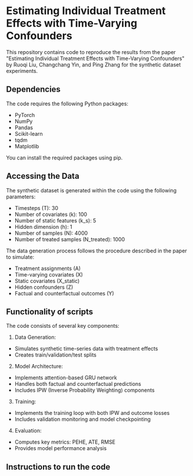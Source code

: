 # Estimating Individual Treatment Effects with Time-Varying Confounders
This repository contains code to reproduce the results from the paper "Estimating Individual Treatment Effects with Time-Varying Confounders" by Ruoqi Liu, Changchang Yin, and Ping Zhang for the synthetic dataset experiments.

## Dependencies
The code requires the following Python packages:
- PyTorch
- NumPy
- Pandas
- Scikit-learn
- tqdm
- Matplotlib

You can install the required packages using pip. 

## Accessing the Data
The synthetic dataset is generated within the code using the following parameters:

- Timesteps (T): 30
- Number of covariates (k): 100
- Number of static features (k_s): 5
- Hidden dimension (h): 1
- Number of samples (N): 4000
- Number of treated samples (N_treated): 1000

The data generation process follows the procedure described in the paper to simulate:

- Treatment assignments (A)
- Time-varying covariates (X)
- Static covariates (X_static)
- Hidden confounders (Z)
- Factual and counterfactual outcomes (Y)

## Functionality of scripts 
The code consists of several key components:

1. Data Generation:
- Simulates synthetic time-series data with treatment effects
- Creates train/validation/test splits

2. Model Architecture:
- Implements attention-based GRU network
- Handles both factual and counterfactual predictions
- Includes IPW (Inverse Probability Weighting) components

3. Training:
- Implements the training loop with both IPW and outcome losses
- Includes validation monitoring and model checkpointing

4. Evaluation:
- Computes key metrics: PEHE, ATE, RMSE
- Provides model performance analysis

## Instructions to run the code
